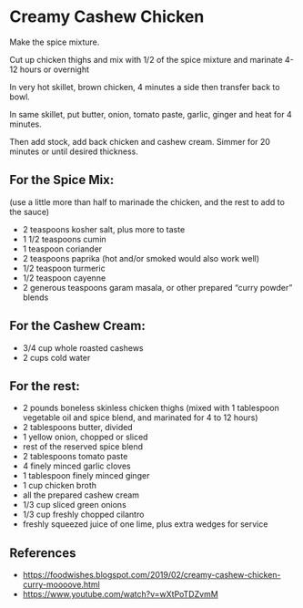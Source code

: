 # Creamy Cashew Chicken

Make the spice mixture.

Cut up chicken thighs and mix with 1/2 of the spice mixture and marinate 4-12 hours or overnight

In very hot skillet, brown chicken, 4 minutes a side then transfer back to bowl.

In same skillet, put butter, onion, tomato paste, garlic, ginger and heat for 4 minutes.

Then add stock, add back chicken and cashew cream.  Simmer for 20 minutes or until desired thickness.

## For the Spice Mix:
(use a little more than half to marinade the chicken, and the rest to add to the sauce)

- 2 teaspoons kosher salt, plus more to taste
- 1 1/2  teaspoons cumin
- 1 teaspoon coriander
- 2 teaspoons paprika (hot and/or smoked would also work well)
- 1/2 teaspoon turmeric
- 1/2 teaspoon cayenne
- 2 generous teaspoons garam masala, or other prepared “curry powder” blends

## For the Cashew Cream:
- 3/4 cup whole roasted cashews
- 2 cups cold water

## For the rest:
- 2 pounds boneless skinless chicken thighs (mixed with 1 tablespoon vegetable oil and spice blend, and marinated for 4 to 12 hours)
- 2 tablespoons butter, divided
- 1 yellow onion, chopped or sliced
- rest of the reserved spice blend
- 2 tablespoons tomato paste
- 4 finely minced garlic cloves
- 1 tablespoon finely minced ginger
- 1 cup chicken broth
- all the prepared cashew cream
- 1/3 cup sliced green onions
- 1/3 cup freshly chopped cilantro
- freshly squeezed juice of one lime, plus extra wedges for service

## References

 - https://foodwishes.blogspot.com/2019/02/creamy-cashew-chicken-curry-moooove.html
 - https://www.youtube.com/watch?v=wXtPoTDZvmM
